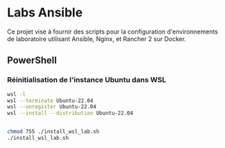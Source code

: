 # Labs Ansible

Ce projet vise à fournir des scripts pour la configuration d'environnements de laboratoire utilisant Ansible, Nginx, et Rancher 2 sur Docker.

## PowerShell
### Réinitialisation de l'instance Ubuntu dans WSL
```bash
wsl -l
wsl --terminate Ubuntu-22.04
wsl --unregister Ubuntu-22.04
wsl --install --distribution Ubuntu-22.04


chmod 755 ./install_wsl_lab.sh
./install_wsl_lab.sh
